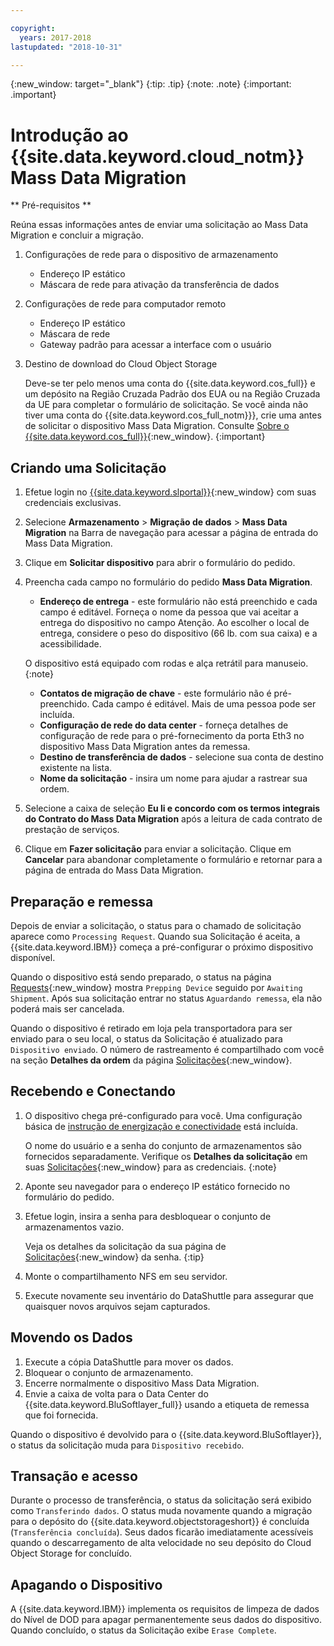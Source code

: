 ```yaml
---

copyright:
  years: 2017-2018
lastupdated: "2018-10-31"

---
```

{:new_window: target="_blank"}
{:tip: .tip}
{:note: .note}
{:important: .important}

# Introdução ao {{site.data.keyword.cloud_notm}} Mass Data Migration

** Pré-requisitos **

Reúna essas informações antes de enviar uma solicitação ao Mass Data Migration e concluir a migração.

1. Configurações de rede para o dispositivo de armazenamento
   - Endereço IP estático
   - Máscara de rede para ativação da transferência de dados
2. Configurações de rede para computador remoto
   - Endereço IP estático
   - Máscara de rede
   - Gateway padrão para acessar a interface com o usuário
3. Destino de download do Cloud Object Storage <br/>
   
   Deve-se ter pelo menos uma conta do {{site.data.keyword.cos_full}} e um depósito na Região Cruzada Padrão dos EUA ou na Região Cruzada da UE para completar o formulário de solicitação. Se você ainda não tiver uma conta do {{site.data.keyword.cos_full_notm}}}, crie uma antes de solicitar o dispositivo Mass Data Migration. Consulte [Sobre o {{site.data.keyword.cos_full}}](https://console.bluemix.net/docs/services/cloud-object-storage/about-cos.html){:new_window}.
   {:important}

## Criando uma Solicitação

1. Efetue login no
[{{site.data.keyword.slportal}}](https://control.softlayer.com/){:new_window}
com suas credenciais exclusivas.
2. Selecione **Armazenamento** > **Migração de dados** > **Mass Data Migration** na Barra de navegação para acessar a página de entrada do Mass Data Migration.
3. Clique em **Solicitar dispositivo** para abrir o formulário do pedido.
4. Preencha cada campo no formulário do pedido **Mass Data Migration**.
   - **Endereço de entrega** - este formulário não está preenchido e cada campo é editável. Forneça o nome da pessoa que vai aceitar a entrega do dispositivo no campo Atenção. Ao escolher o local de entrega, considere o peso do dispositivo (66 lb. com sua caixa) e a acessibilidade.
   
   O dispositivo está equipado com rodas e alça retrátil para manuseio.
   {:note}

   - **Contatos de migração de chave** - este formulário não é pré-preenchido. Cada campo é editável. Mais de uma pessoa pode ser incluída.
   - **Configuração de rede do data center** - forneça detalhes de configuração de rede para o pré-fornecimento da porta Eth3 no dispositivo Mass Data Migration antes da remessa.
   - **Destino de transferência de dados** - selecione sua conta de destino existente na lista.
   - **Nome da solicitação** - insira um nome para ajudar a rastrear sua ordem.
5. Selecione a caixa de seleção **Eu li e concordo com os termos integrais do Contrato do Mass Data Migration** após a leitura de cada contrato de prestação de serviços.
6. Clique em **Fazer solicitação** para enviar a solicitação. Clique em **Cancelar** para abandonar completamente o formulário e retornar para a página de entrada do Mass Data Migration.


## Preparação e remessa

Depois de enviar a solicitação, o status para o chamado de solicitação aparece como `Processing Request`. Quando sua Solicitação é aceita, a {{site.data.keyword.IBM}} começa a pré-configurar o próximo dispositivo disponível.

Quando o dispositivo está sendo preparado, o status na página [Requests](https://control.softlayer.com/storage/mdms){:new_window} mostra `Prepping Device` seguido por `Awaiting Shipment`. Após sua
solicitação entrar no status `Aguardando remessa`, ela não poderá mais ser cancelada.

Quando o dispositivo é retirado em loja pela transportadora para ser enviado para o seu local, o status da Solicitação é atualizado para `Dispositivo enviado`. O número de rastreamento é compartilhado com você na seção **Detalhes da ordem** da página [Solicitações](https://control.softlayer.com/storage/mdms){:new_window}.


## Recebendo e Conectando

1. O dispositivo chega pré-configurado para você. Uma configuração básica de [instrução de energização e conectividade](user-instructions.html) está incluída. <br/>
  
   O nome do usuário e a senha do conjunto de armazenamentos são fornecidos separadamente. Verifique os **Detalhes da solicitação** em suas [Solicitações](https://control.softlayer.com/storage/mdms){:new_window} para as credenciais.
   {:note}
2. Aponte seu navegador para o endereço IP estático fornecido no formulário do pedido.
3. Efetue login, insira a senha para desbloquear o conjunto de armazenamentos vazio. <br/>
   
   Veja os detalhes da solicitação da sua página de [Solicitações](https://control.softlayer.com/storage/mdms){:new_window} da senha.
   {:tip}
4. Monte o compartilhamento NFS em seu servidor.
5. Execute novamente seu inventário do DataShuttle para assegurar que quaisquer novos arquivos sejam capturados.

## Movendo os Dados
1. Execute a cópia DataShuttle para mover os dados.
2. Bloquear o conjunto de armazenamento.
3. Encerre normalmente o dispositivo Mass Data Migration.
4. Envie a caixa de volta para o Data Center do {{site.data.keyword.BluSoftlayer_full}} usando a etiqueta de remessa que foi fornecida.

Quando o dispositivo é devolvido para o {{site.data.keyword.BluSoftlayer}}, o status da solicitação muda para `Dispositivo recebido`.

## Transação e acesso

Durante o processo de transferência, o status da solicitação será exibido como `Transferindo dados`. O status muda novamente quando a migração para o depósito do {{site.data.keyword.objectstorageshort}} é concluída (`Transferência concluída`). Seus dados ficarão imediatamente acessíveis quando o
descarregamento de alta velocidade no seu depósito do Cloud Object Storage for concluído.

## Apagando o Dispositivo

A {{site.data.keyword.IBM}} implementa os requisitos de limpeza de dados do Nível de DOD para apagar permanentemente seus dados do dispositivo. Quando concluído, o status da Solicitação exibe `Erase Complete`.
